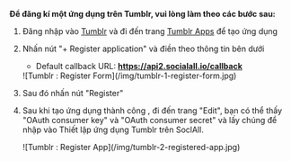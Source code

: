 __Để đăng kí một ứng dụng trên Tumblr, vui lòng làm theo các bước sau:__

1. Đăng nhập vào [Tumblr](https://www.tumblr.com/) và đi đến trang [Tumblr Apps](https://www.tumblr.com/oauth/apps) để tạo ứng dụng
2. Nhấn nút "+ Register application" và điền theo thông tin bên dưới 
    * Default callback URL: __https://api2.socialall.io/callback__
    
    <div class="soclall-br"></div>
    ![Tumblr : Register Form](/img/tumblr-1-register-form.jpg)
    <div class="soclall-br"></div>
    
3. Sau đó nhấn nút "Register"
4. Sau khi tạo ứng dụng thành công , đi đến trang "Edit", bạn có thể thấy "OAuth consumer key" và "OAuth consumer secret" và lấy chúng để nhập vào Thiết lập ứng dụng Tumblr trên SoclAll.
    <div class="soclall-br"></div>
    ![Tumblr : Register App](/img/tumblr-2-registered-app.jpg)
    <div class="soclall-br"></div>